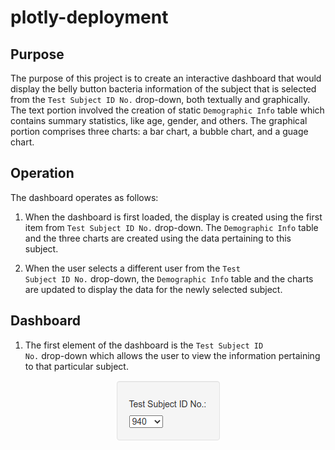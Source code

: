 # plotly-deployment

## Purpose

The purpose of this project is to create an interactive dashboard that would display the belly button bacteria information of the subject that is selected from the <code>Test Subject ID No.</code> drop-down, both textually and graphically. The text portion involved the creation of static <code>Demographic Info</code> table which contains summary statistics, like age, gender, and others. The graphical portion comprises three charts: a bar chart, a bubble chart, and a guage chart. 

## Operation

The dashboard operates as follows:

1. When the dashboard is first loaded, the display is created using the first item from <code>Test Subject ID No.</code> drop-down. The <code>Demographic Info</code> table and the three charts are created using the data pertaining to this subject.

2. When the user selects a different user from the <code>Test Subject ID No.</code> drop-down, the <code>Demographic Info</code> table and the charts are updated to display the data for the newly selected subject.

## Dashboard 

1. The first element of the dashboard is the <code>Test Subject ID No.</code> drop-down which allows the user to view the information pertaining to that particular subject.

<p align="center">
<img src="img/TestSubjectIDNo.png"></img>
</p>








